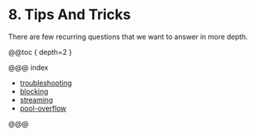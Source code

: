 # 8. Tips And Tricks

There are few recurring questions that we want to answer in more depth.

@@toc { depth=2 }

@@@ index

 * [troubleshooting](troubleshooting/index.md)
 * [blocking](handling-blocking-operations-in-akka-http-routes.md)
 * [streaming](implications-of-streaming-http-entity.md)
 * [pool-overflow](client-side/pool-overflow.md)

@@@
